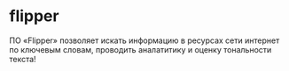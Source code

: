 # flipper
ПО «Flipper» позволяет искать информацию в ресурсах сети интернет по ключевым словам, проводить аналатитику и оценку тональности текста!
